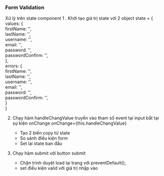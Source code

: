 ### Form Validation
Xử lý trên state component
1 . Khởi tạo giá trị state với 2 object
 state = {
 </br>
        values: { </br>
            firstName: '', </br>
            lastName: '', </br>
            username: '', </br>
            email: '', </br>
            password: '', </br>
            passwordConfirm: '', </br>
        }, </br>
        errors: { </br>
            firstName: '', </br>
            lastName: '', </br>
            username: '', </br>
            email: '', </br>
            password: '', </br>
            passwordConfirm: '', </br>
        } </br>
    } </br>

2. Chạy hàm handleChangValue truyền vào tham số event tại input bắt tại sự kiện onChange
onChange={this.handleChangValue}
    - Tạo 2 biến copy từ state 
    - So sánh điều kiện form
    - Set lại state ban đầu

3. Chạy hàm submit với button submit
    - Chặn trình duyệt load lại trang với 
    preventDefault();
    - set điều kiện valid với giá trị nhập vào
    

